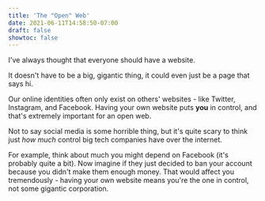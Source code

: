 ```yaml
---
title: 'The "Open" Web'
date: 2021-06-11T14:58:50-07:00
draft: false
showtoc: false
---
```


I've always thought that everyone should have a website.

It doesn't have to be a big, gigantic thing, it could even just be a page that says hi.

Our online identities often only exist on others' websites - like Twitter, Instagram, and Facebook. Having your own website puts **you** in control, and that's extremely important for an open web.

Not to say social media is some horrible thing, but it's quite scary to think just _how much_ control big tech companies have over the internet.

For example, think about much you might depend on Facebook (it's probably quite a bit). Now imagine if they just decided to ban your account because you didn't make them enough money. That would affect you tremendously - having your own website means you're the one in control, not some gigantic corporation.
